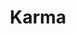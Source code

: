 ---
layout: place
title: "Karma"
permalink: /massachusetts/concord/karma.html
stateAbbr: MA
stateName: Massachusetts
cityName: Concord
seo:
  name: "Karma"
  type: Restaurant
  links: https://www.karmaconcord.com/
description: "Restaurant serving Pan-Asian fare & French-influenced sushi in a trendy space with a bar. Karma serves delicious sushi in Concord, Massachusetts. Try fresh Japanese dishes for a great dining experience. Available for takeout, delivery, lunch, and dinner."
place_id: ChIJXVhfvEGa44kRNl17dyMYpOw
photos:
  - name: >-
      places/ChIJXVhfvEGa44kRNl17dyMYpOw/photos/AeeoHcJ3C8r9sU0rEqzds6zWZLhydBrnkUE3NAEyAXRioZaSMwsYpWY9vkQYltxTlwtZSf4YNwKr4aRUA3d_sd66cUJ0SCU-FpN81PG0akcMILIibZhlY2WG1agx2veTsukZBK0DtE816-Cu_34Ka2jfiKbl4YTe490wjwdoKkWxFA-ZeP7msZozuhikRkCd0DfWqhHCjdOGFHi4_i1H5FVmBGBfTl6OFy1MHeGWcsruiRupBzafb_i4sRSh2fi55Z0KfZGtTc2BMEsDUklzQYs7pK1vv71No8Htv1qTCM9Nl9peKQ
    widthPx: 2048
    heightPx: 1534
    authorAttributions:
      - displayName: Karma
        uri: https://maps.google.com/maps/contrib/108283056602403603502
        photoUri: >-
          https://lh3.googleusercontent.com/a-/ALV-UjWYwrdXNPEhWl5iCuFfJSiZ2xWNBD0dfXrI1wJJc5II6HTia1c=s100-p-k-no-mo
    flagContentUri: >-
      https://www.google.com/local/imagery/report/?cb_client=maps_api_places.places_api&image_key=!1e10!2sAF1QipNuB4hkwnHy9-ADe9Gd_T7PFLKWGgbwUB7RueaH&hl=en-US
    googleMapsUri: >-
      https://www.google.com/maps/place//data=!3m4!1e2!3m2!1sAF1QipNuB4hkwnHy9-ADe9Gd_T7PFLKWGgbwUB7RueaH!2e10!4m2!3m1!1s0x89e39a41bc5f585d:0xeca41823777b5d36
  - name: >-
      places/ChIJXVhfvEGa44kRNl17dyMYpOw/photos/AeeoHcLkwYUZaFUyFDQ1PdIkYo0kjX63mDMcDAoRF77HxZgrzOYdkqh0QQdcj5e3h76i6ohs0dkKK5Ltx5lauP6evjYjvW7wTdf0NERCxviNPIanW5xJbkDpe_eKhvsJV0pOMDso1Sgs39nN1G1QH3j6_AJYj6v2rOzRR4m4f2ORnDuViUP7g36ufVaib8G3J3vCiQrvzBfMdsQBptVaCSgpJ1oQqAJxJnC9uxsefc6iCB0SwwYsjKitE8Oz8XLsMhDxKhQjhUsDFTHuDKOH5_v36ECVUPgasqp2AWreHaXDtlbspy2F6mMaVmjRHsB4bfY78TSUPUh_mqZHgSzHYLwY_FpVCr9uo4bu_NfoNCZMaqEKCfxlJ6SsD95Ucz_brAwHALnVCAqNgER7X3p7ZjXX8pIYUommCGULqFIU2pJ42Qvd0g
    widthPx: 4032
    heightPx: 3024
    authorAttributions:
      - displayName: Jan Marie O (Jan Marie)
        uri: https://maps.google.com/maps/contrib/116857878500987632157
        photoUri: >-
          https://lh3.googleusercontent.com/a-/ALV-UjU5arQBDTDZupjlJxxdLnBN56it3AOd4dNfMMDBsErISRlfmFA=s100-p-k-no-mo
    flagContentUri: >-
      https://www.google.com/local/imagery/report/?cb_client=maps_api_places.places_api&image_key=!1e10!2sCIHM0ogKEICAgMCw2JHUdQ&hl=en-US
    googleMapsUri: >-
      https://www.google.com/maps/place//data=!3m4!1e2!3m2!1sCIHM0ogKEICAgMCw2JHUdQ!2e10!4m2!3m1!1s0x89e39a41bc5f585d:0xeca41823777b5d36
  - name: >-
      places/ChIJXVhfvEGa44kRNl17dyMYpOw/photos/AeeoHcJSogmuYAfmnuUwS_YWLFIbBQ6AZqZLnvaK5eoMyQqeOtfTGBD41Fkbmb0PpDFDZLh4VATsT91z4eEp4fUnCHnZBvxC-L-tjFztYBfeThtygr6iY5HtVJrKDryb2wyCqbSbODSZNVx4a5mvBsOPz673QN-IMxVLZBGePjy_dmqc8sSHudr36srvll9LGeHR21Z3fDHJQdIxOk3OvH_KlL8Z16bOYO_nn3hBftOXK3O--L-u1c9M4Pg8AdS0VRW_qbrLCC3VRDUD3rIUfHhxIIxEXMbmUPjv2_9dcCF-HmMglA
    widthPx: 3023
    heightPx: 3023
    authorAttributions:
      - displayName: Karma
        uri: https://maps.google.com/maps/contrib/108283056602403603502
        photoUri: >-
          https://lh3.googleusercontent.com/a-/ALV-UjWYwrdXNPEhWl5iCuFfJSiZ2xWNBD0dfXrI1wJJc5II6HTia1c=s100-p-k-no-mo
    flagContentUri: >-
      https://www.google.com/local/imagery/report/?cb_client=maps_api_places.places_api&image_key=!1e10!2sAF1QipOg3ID9jhSy8yhhEiSoIHD73GI5VgnBl-PYjP6k&hl=en-US
    googleMapsUri: >-
      https://www.google.com/maps/place//data=!3m4!1e2!3m2!1sAF1QipOg3ID9jhSy8yhhEiSoIHD73GI5VgnBl-PYjP6k!2e10!4m2!3m1!1s0x89e39a41bc5f585d:0xeca41823777b5d36
  - name: >-
      places/ChIJXVhfvEGa44kRNl17dyMYpOw/photos/AeeoHcLGxnWeflkesAzT_trpOBNTYQQI4gud7EOC9iRtOVpL27j33qE89kCZlY0O6Itheyyltlpobe9Axt8-RZSyIM4Y41ayNihAxlya5NARDLh22GoLo2JyNyS55P7pyfq3P8z1JM5xyvRHdNrNzbQbjMmRH6xtFDR0LnjSXjo-C4ayyq-3oHNVbl6S10xDrVrP8DJYr7AsiMfKYMNsCdeoRwZBCYFtZqvvUIriAQzW1-xo5htQwzUnHr4Mb5CXbBtmfKdpqmx6SVHqIQal-dDAKMWUaQBExT_pcP6poqPZH53Jd-11TLFDBcAmCtVSuz55lWjptLwfggkXr_j8y2bK5NGAa-S47umMkeFPaJdySkuBTqsrA5cRZHKCus1AeC5rbTYPDq7HHlKGFR8sNm4K2zsqcjFxnCsU7T8CVtSNegONqQ
    widthPx: 4000
    heightPx: 2252
    authorAttributions:
      - displayName: Omar Merino
        uri: https://maps.google.com/maps/contrib/108872103625216872347
        photoUri: >-
          https://lh3.googleusercontent.com/a-/ALV-UjU0w1dYPpBa-gbBLGJNrmlHD7kq8VPM5-YGE2_VEeu034_Lh136=s100-p-k-no-mo
    flagContentUri: >-
      https://www.google.com/local/imagery/report/?cb_client=maps_api_places.places_api&image_key=!1e10!2sCIHM0ogKEICAgICn47jkSw&hl=en-US
    googleMapsUri: >-
      https://www.google.com/maps/place//data=!3m4!1e2!3m2!1sCIHM0ogKEICAgICn47jkSw!2e10!4m2!3m1!1s0x89e39a41bc5f585d:0xeca41823777b5d36
  - name: >-
      places/ChIJXVhfvEGa44kRNl17dyMYpOw/photos/AeeoHcJRAM3NKuhed-G2vvjNeh1Z6m-P-0HwFsath9g9jk1YXHmUdLQgqNCuawqaSbA2ACt0zvdeUNKIS7sAP_s4Nn87WLNa5UnGYqrs8wSUDgm0Zzh8G2kz3QyUtTv4X8BW2u2lMi8fRSYF_9YVPIlSSLannrBOAOiXrrH9_yK7bUFY19iatnxhS9irsbn6bv4vnjCtr7JYftrJ5Swk093Owaxt8_TB_fB4drBAXimVE63I4we8V2a8aSKUrpENFZeJb1orxXWS4GWqDzJ0JGGRPh1FBPuObhjVX1_23v-jsJPa2A
    widthPx: 3023
    heightPx: 3023
    authorAttributions:
      - displayName: Karma
        uri: https://maps.google.com/maps/contrib/108283056602403603502
        photoUri: >-
          https://lh3.googleusercontent.com/a-/ALV-UjWYwrdXNPEhWl5iCuFfJSiZ2xWNBD0dfXrI1wJJc5II6HTia1c=s100-p-k-no-mo
    flagContentUri: >-
      https://www.google.com/local/imagery/report/?cb_client=maps_api_places.places_api&image_key=!1e10!2sAF1QipMM0yG90RGd7pgTmDVcqGhID-JBohGretNBgBvh&hl=en-US
    googleMapsUri: >-
      https://www.google.com/maps/place//data=!3m4!1e2!3m2!1sAF1QipMM0yG90RGd7pgTmDVcqGhID-JBohGretNBgBvh!2e10!4m2!3m1!1s0x89e39a41bc5f585d:0xeca41823777b5d36
  - name: >-
      places/ChIJXVhfvEGa44kRNl17dyMYpOw/photos/AeeoHcKXy1HUeJCgrakA4ZYbuxY1GwrPMxeKOJ8fsgGqbmQCnCvCUz90YAq4sTLxI9-grnUWpS9z3E2OBgelPdtba-lTcBApPmvAfTIgSfe45brx7Gbtvp4AfWrH9k0RL6AcM_apwCqyRzcQXbBAySJehMaSCaq2k0k1AE1R-S8G8-HPv_mvYoc-tpiAWikO4zzv69FUA4_qi8YaZKTgEdNT-NxrNd_0ZPc-rZm9lM3COk6oDpQYCM5GPIi6iHktNtsxncEL7tONVXowzDLA74b8Upk6zicgVAQUUvd3cIXCJaW4WFghr_Ehx5FyAhz79iGrSsx9CW-tdfbAl2WrFbokU4kkDBxcU722i1fInFQ4uilHu02rjWFZOVfjqqjtgIQd_QmjlpwA0_vhonm_UAufH3rq7u_lcY4ZzgpHYfMOemia4w
    widthPx: 4032
    heightPx: 2268
    authorAttributions:
      - displayName: Emily Masnoon
        uri: https://maps.google.com/maps/contrib/117007156599571075773
        photoUri: >-
          https://lh3.googleusercontent.com/a-/ALV-UjV6GaCD68Onk9HveouebKtg1AB88WbLjwiXA-Mr6Un1RAHTiDVHyg=s100-p-k-no-mo
    flagContentUri: >-
      https://www.google.com/local/imagery/report/?cb_client=maps_api_places.places_api&image_key=!1e10!2sCIHM0ogKEICAgID7nejbdw&hl=en-US
    googleMapsUri: >-
      https://www.google.com/maps/place//data=!3m4!1e2!3m2!1sCIHM0ogKEICAgID7nejbdw!2e10!4m2!3m1!1s0x89e39a41bc5f585d:0xeca41823777b5d36
  - name: >-
      places/ChIJXVhfvEGa44kRNl17dyMYpOw/photos/AeeoHcIonG8WOfoB_cNoUq6x5PrpdOVx-VJlLzkPPFZ2rnAc-IeqCsBK7-ZW4bbgl1Tqmy7KNdBTfC-DlLFN4zTuyZLcwMR9JhrzIYlMXPILyJlXh14HjCHWiHrU7cOCl3hH09qf6xrbCal-NPgd1TbngoR9610GyaQkc0RrTgudA8Kfg3vJ_QESbpl6TolOISWkRTGX4PCESUvy7P5F3PzglKoDqPXdwIMQCsyLiE4LeBFJO6JWbhDZWBrSVycsCgqBWkaQFPfhdX-vZGw0N0MrKjCdZNFBZwRcF7NJc4XF_-pAHs-jq2XiMHq4chcGQEpYDYa2TzfabFzn8lCHLBV0bFLu3vH_XrEIZFB1xo_tHy6LiTyhgAFebs4xpZafv4jT7jE6q6CZIgD0l7ULoJFZLizPSrucFacIgGRiH8qK98Y
    widthPx: 4032
    heightPx: 3024
    authorAttributions:
      - displayName: Tessa
        uri: https://maps.google.com/maps/contrib/101784877160519675468
        photoUri: >-
          https://lh3.googleusercontent.com/a-/ALV-UjWbjLlt93YReRIEB3AP42v02j3Me93SLNcDj8esNZH4sxPyLN00bA=s100-p-k-no-mo
    flagContentUri: >-
      https://www.google.com/local/imagery/report/?cb_client=maps_api_places.places_api&image_key=!1e10!2sCIHM0ogKEICAgICGj5eeCA&hl=en-US
    googleMapsUri: >-
      https://www.google.com/maps/place//data=!3m4!1e2!3m2!1sCIHM0ogKEICAgICGj5eeCA!2e10!4m2!3m1!1s0x89e39a41bc5f585d:0xeca41823777b5d36
  - name: >-
      places/ChIJXVhfvEGa44kRNl17dyMYpOw/photos/AeeoHcJLHmLTDAkGvfKx3A_GRTezn1dKrsqpGfJf8hivEfJQZ6x6dAxFT9Ac6JE3JlQ8-0KYNOp2QkY1JMn7DnKqyV3TtpEu14A5tfM01A7UKFGQLN0j8Bh2Khi5HaJd136hinmmtF0_65VgWrPIWIs0ZAQ50_yrkcBR_VJbF0Q5irBJIns4ebdxVdbvpCKh9JrAMzHuCoazEMAc8m0HuEWtEQ71dfAbYMZg664pFZSQ6a-RbaFX7gChKDwX-dRoCJHbdVvmRFRYEu9QwVvNGpkmwdNVNzty5AgQtMoIdcIBuZ0LGQ
    widthPx: 3023
    heightPx: 3023
    authorAttributions:
      - displayName: Karma
        uri: https://maps.google.com/maps/contrib/108283056602403603502
        photoUri: >-
          https://lh3.googleusercontent.com/a-/ALV-UjWYwrdXNPEhWl5iCuFfJSiZ2xWNBD0dfXrI1wJJc5II6HTia1c=s100-p-k-no-mo
    flagContentUri: >-
      https://www.google.com/local/imagery/report/?cb_client=maps_api_places.places_api&image_key=!1e10!2sAF1QipNEUcIlGYImJngnsBB7FXQqDc-12raRPY_CalJS&hl=en-US
    googleMapsUri: >-
      https://www.google.com/maps/place//data=!3m4!1e2!3m2!1sAF1QipNEUcIlGYImJngnsBB7FXQqDc-12raRPY_CalJS!2e10!4m2!3m1!1s0x89e39a41bc5f585d:0xeca41823777b5d36
  - name: >-
      places/ChIJXVhfvEGa44kRNl17dyMYpOw/photos/AeeoHcLs8spWtSebgyiIuDGmQbu994sZmJWiBgTL9U0mTOwcvoxYkGqCc1CbIU7iS6hilsUCZxX8ezv0dUDUBrP1i3bvzFJC8EY4DECIAVEMo6M2jV5Yone-y5PXJYa2gEeaRnyt_so_p8Qntk7CH3JJIdOQJIVRAa5p3zGSAAjutA98AqS-jADzmaH-vdn5lSXUCib_JV0xpc2l4qlx0LMnq55SdXbFCw0xs0tINgGWPeOCguOnM3I8qwEQI58sBt6nfGsOWMO0jzaKr33XDrsF1kjtscao37UmKE1r1tO6tW609VnRacFrSus0LA-UVEi3u-HldrfcZWvog-M8jiMVNCksusNHdur3t3x9Uj8KfBw9M6zBsAyR8yK7uxmBlocpHnKyjmAbh1IdU_Th-PsKBxVB9lVlJucOQlknlCqRU462nkY3
    widthPx: 4000
    heightPx: 3000
    authorAttributions:
      - displayName: D. Marq
        uri: https://maps.google.com/maps/contrib/118112211714617206685
        photoUri: >-
          https://lh3.googleusercontent.com/a-/ALV-UjXDX2fOGg2DgI5f8bEhsr9_N3Th9ttlBHkGnXdocVBoy47DYP_a=s100-p-k-no-mo
    flagContentUri: >-
      https://www.google.com/local/imagery/report/?cb_client=maps_api_places.places_api&image_key=!1e10!2sCIHM0ogKEICAgIDH-8bq5wE&hl=en-US
    googleMapsUri: >-
      https://www.google.com/maps/place//data=!3m4!1e2!3m2!1sCIHM0ogKEICAgIDH-8bq5wE!2e10!4m2!3m1!1s0x89e39a41bc5f585d:0xeca41823777b5d36
  - name: >-
      places/ChIJXVhfvEGa44kRNl17dyMYpOw/photos/AeeoHcL_QvswwOanXQGRkWDv5xBVhbUQInIBg_QvQxJU9nokTCELf3O6DGHZTwiJRFfWePkllR1CnrF6SxDXJ5yL2QdGyRXnxKBJYU2XUSURxpE3nBvbo3ZmBua8bYAs6qgKicBQ6pLiQL7XfJvgEn3hdlbqgJ065dlbfyTtD1_XfZPM8zgxcvA3QmI2MY5lgxVSGmatz9cE8dq7UsgEmgr4lPnnq6Flktxy1_sIsrylG6s_AI_Os7vR3TniDvLEMFUFmUleBSQdrDRDNkip5WTAzk5DfrBiYV-f1wcr-PJG575XhCnrm62BSu_eVitXRtiq2G5AepxAefqU1UJ5i5qG6QwqxRajPmtKNGsxwc6kabddSKaZCyFeZ9ufEOUy_7XIwnecnLIHs3jKLR2NKZXG6ABRY9Ktlx1ElFpkhXcW-Cgh1Q
    widthPx: 3024
    heightPx: 3024
    authorAttributions:
      - displayName: X “hungrytommy” X
        uri: https://maps.google.com/maps/contrib/105333587289578453771
        photoUri: >-
          https://lh3.googleusercontent.com/a-/ALV-UjXNwP192ArP08zX6fsc320H4byEq1InIOlEr6eBQTNNWBh2lJP9=s100-p-k-no-mo
    flagContentUri: >-
      https://www.google.com/local/imagery/report/?cb_client=maps_api_places.places_api&image_key=!1e10!2sCIHM0ogKEICAgIClsKfDcA&hl=en-US
    googleMapsUri: >-
      https://www.google.com/maps/place//data=!3m4!1e2!3m2!1sCIHM0ogKEICAgIClsKfDcA!2e10!4m2!3m1!1s0x89e39a41bc5f585d:0xeca41823777b5d36
address: 105 Thoreau St, Concord, MA 01742, USA
street: 105 Thoreau St
city: Concord
state: MA
zip: '01742'
country: USA
neighborhood: null
latitude: '42.456522'
longitude: '-71.356703'
accessibility_options:
  wheelchairAccessibleParking: true
  wheelchairAccessibleEntrance: true
  wheelchairAccessibleRestroom: true
  wheelchairAccessibleSeating: true
business_status: OPERATIONAL
name: Karma
google_maps_links:
  directionsUri: >-
    https://www.google.com/maps/dir//''/data=!4m7!4m6!1m1!4e2!1m2!1m1!1s0x89e39a41bc5f585d:0xeca41823777b5d36!3e0
  placeUri: https://maps.google.com/?cid=17051780629739035958
  writeAReviewUri: >-
    https://www.google.com/maps/place//data=!4m3!3m2!1s0x89e39a41bc5f585d:0xeca41823777b5d36!12e1
  reviewsUri: >-
    https://www.google.com/maps/place//data=!4m4!3m3!1s0x89e39a41bc5f585d:0xeca41823777b5d36!9m1!1b1
  photosUri: >-
    https://www.google.com/maps/place//data=!4m3!3m2!1s0x89e39a41bc5f585d:0xeca41823777b5d36!10e5
primary_type: Asian Restaurant
opening_hours:
  regular: null
  current: null
secondary_opening_hours:
  regular:
    weekdayDescriptions: null
    type: null
  current:
    weekdayDescriptions: null
    type: null
phone: (978) 776-6631
price_level: PRICE_LEVEL_MODERATE
price_range: $30 &ndash; $50
rating: '4.4'
rating_count: 436
website: https://www.karmaconcord.com/
reviews:
  - name: >-
      places/ChIJXVhfvEGa44kRNl17dyMYpOw/reviews/ChZDSUhNMG9nS0VJQ0FnTUN3MlBhTE5nEAE
    relativePublishTimeDescription: 4 weeks ago
    rating: 5
    text:
      text: >-
        Excellent hot and cold food! Our first time we got some noodle dishes
        and some hot veggies and scallion pancake. Only the pancake was meh,
        everything else was great.


        Second time was last night and we got the yellowtail hamachi special
        roll, spicy salmon, and sweet potato rolls. They took over an hour to
        get them out because they are also fulfilling takeout orders… but the
        first one was definitely something to write home about! Black tobiko and
        sadachi (lime) was a heavenly combo! The pineapple rum drink was
        excellent. And the miso soup was so rich and delicious!


        Servers and owners are all very nice! Also accommodated my allergy with
        zero issues.
      languageCode: en
    originalText:
      text: >-
        Excellent hot and cold food! Our first time we got some noodle dishes
        and some hot veggies and scallion pancake. Only the pancake was meh,
        everything else was great.


        Second time was last night and we got the yellowtail hamachi special
        roll, spicy salmon, and sweet potato rolls. They took over an hour to
        get them out because they are also fulfilling takeout orders… but the
        first one was definitely something to write home about! Black tobiko and
        sadachi (lime) was a heavenly combo! The pineapple rum drink was
        excellent. And the miso soup was so rich and delicious!


        Servers and owners are all very nice! Also accommodated my allergy with
        zero issues.
      languageCode: en
    authorAttribution:
      displayName: Jan Marie O (Jan Marie)
      uri: https://www.google.com/maps/contrib/116857878500987632157/reviews
      photoUri: >-
        https://lh3.googleusercontent.com/a-/ALV-UjU5arQBDTDZupjlJxxdLnBN56it3AOd4dNfMMDBsErISRlfmFA=s128-c0x00000000-cc-rp-mo-ba4
    publishTime: '2025-03-16T12:43:04.210457Z'
    flagContentUri: >-
      https://www.google.com/local/review/rap/report?postId=ChZDSUhNMG9nS0VJQ0FnTUN3MlBhTE5nEAE&d=17924085&t=1
    googleMapsUri: >-
      https://www.google.com/maps/reviews/data=!4m6!14m5!1m4!2m3!1sChZDSUhNMG9nS0VJQ0FnTUN3MlBhTE5nEAE!2m1!1s0x89e39a41bc5f585d:0xeca41823777b5d36
  - name: >-
      places/ChIJXVhfvEGa44kRNl17dyMYpOw/reviews/ChZDSUhNMG9nS0VJQ0FnSUNsNy16eUx3EAE
    relativePublishTimeDescription: a year ago
    rating: 5
    text:
      text: >-
        I’m so glad that I found this place! It has a great dining atmosphere
        and the food are excellent! My favorites are the tuna taco and mango
        salads. Their sushi are freshly made and I love the special sauces that
        came with it. Karma made Asian food very innovative which gave me a fun
        dining experience. In addition, I recommend to try out their cocktail
        menu and I think it’s great to grab a drink with friends and chill in
        there. Great food, great service, will come back again!
      languageCode: en
    originalText:
      text: >-
        I’m so glad that I found this place! It has a great dining atmosphere
        and the food are excellent! My favorites are the tuna taco and mango
        salads. Their sushi are freshly made and I love the special sauces that
        came with it. Karma made Asian food very innovative which gave me a fun
        dining experience. In addition, I recommend to try out their cocktail
        menu and I think it’s great to grab a drink with friends and chill in
        there. Great food, great service, will come back again!
      languageCode: en
    authorAttribution:
      displayName: Xiaoxuan Sun
      uri: https://www.google.com/maps/contrib/113221916290356228221/reviews
      photoUri: >-
        https://lh3.googleusercontent.com/a/ACg8ocKJZVWwTxNNiJlH85NqNuwpTbs3teDSJzOktScoxWcGQf0apQ=s128-c0x00000000-cc-rp-mo
    publishTime: '2023-11-29T05:09:48.560144Z'
    flagContentUri: >-
      https://www.google.com/local/review/rap/report?postId=ChZDSUhNMG9nS0VJQ0FnSUNsNy16eUx3EAE&d=17924085&t=1
    googleMapsUri: >-
      https://www.google.com/maps/reviews/data=!4m6!14m5!1m4!2m3!1sChZDSUhNMG9nS0VJQ0FnSUNsNy16eUx3EAE!2m1!1s0x89e39a41bc5f585d:0xeca41823777b5d36
  - name: >-
      places/ChIJXVhfvEGa44kRNl17dyMYpOw/reviews/ChZDSUhNMG9nS0VJQ0FnSURualp1MWV3EAE
    relativePublishTimeDescription: 6 months ago
    rating: 5
    text:
      text: >-
        Best lobster udon I've ever had. It's a beast of a dish.

        Servers were helpful, but the very long wait before anyone came to take
        our order was disproportional to the half empty state of the venue.
      languageCode: en
    originalText:
      text: >-
        Best lobster udon I've ever had. It's a beast of a dish.

        Servers were helpful, but the very long wait before anyone came to take
        our order was disproportional to the half empty state of the venue.
      languageCode: en
    authorAttribution:
      displayName: Joseph Lust
      uri: https://www.google.com/maps/contrib/103274372780870519250/reviews
      photoUri: >-
        https://lh3.googleusercontent.com/a-/ALV-UjXj3as4-PJ8YB-zh4MgQC4hKpJ2IClVNvVViVtYU_7pYxIY1_Lndw=s128-c0x00000000-cc-rp-mo-ba5
    publishTime: '2024-10-08T14:15:46.468410Z'
    flagContentUri: >-
      https://www.google.com/local/review/rap/report?postId=ChZDSUhNMG9nS0VJQ0FnSURualp1MWV3EAE&d=17924085&t=1
    googleMapsUri: >-
      https://www.google.com/maps/reviews/data=!4m6!14m5!1m4!2m3!1sChZDSUhNMG9nS0VJQ0FnSURualp1MWV3EAE!2m1!1s0x89e39a41bc5f585d:0xeca41823777b5d36
  - name: >-
      places/ChIJXVhfvEGa44kRNl17dyMYpOw/reviews/ChZDSUhNMG9nS0VJQ0FnSURyeEpxUkVnEAE
    relativePublishTimeDescription: 9 months ago
    rating: 5
    text:
      text: >-
        Superb service! The owners were super nice and their staffs are so
        professional and friendly! The food were amazing! The drinks and the
        bartenders were also great!


        Strongly recommended!
      languageCode: en
    originalText:
      text: >-
        Superb service! The owners were super nice and their staffs are so
        professional and friendly! The food were amazing! The drinks and the
        bartenders were also great!


        Strongly recommended!
      languageCode: en
    authorAttribution:
      displayName: David C
      uri: https://www.google.com/maps/contrib/114979207585841613643/reviews
      photoUri: >-
        https://lh3.googleusercontent.com/a-/ALV-UjUnIpRr2Ld62VglVed_QSJ9weXhBMmawPbmvsXNBM_cR6cBHV4=s128-c0x00000000-cc-rp-mo-ba3
    publishTime: '2024-07-14T23:53:51.289308Z'
    flagContentUri: >-
      https://www.google.com/local/review/rap/report?postId=ChZDSUhNMG9nS0VJQ0FnSURyeEpxUkVnEAE&d=17924085&t=1
    googleMapsUri: >-
      https://www.google.com/maps/reviews/data=!4m6!14m5!1m4!2m3!1sChZDSUhNMG9nS0VJQ0FnSURyeEpxUkVnEAE!2m1!1s0x89e39a41bc5f585d:0xeca41823777b5d36
  - name: >-
      places/ChIJXVhfvEGa44kRNl17dyMYpOw/reviews/ChZDSUhNMG9nS0VJQ0FnSUMxMGFtalpBEAE
    relativePublishTimeDescription: a year ago
    rating: 5
    text:
      text: >-
        Asian restaurant in Concord across the street from the train station.
        The restaurant is medium sized with a large bar area, an additional
        sushi bar, and an area of tables. We came at 5pm on a Saturday and the
        bar was pretty full but the tables were empty. They were doing a booming
        takeout business, and there were six guys preparing sushi. I had Lemon
        Basil Maki which was delicious. Service was fast and friendly. This is
        very different from Karma Burlington, there is no indication that they
        are related.
      languageCode: en
    originalText:
      text: >-
        Asian restaurant in Concord across the street from the train station.
        The restaurant is medium sized with a large bar area, an additional
        sushi bar, and an area of tables. We came at 5pm on a Saturday and the
        bar was pretty full but the tables were empty. They were doing a booming
        takeout business, and there were six guys preparing sushi. I had Lemon
        Basil Maki which was delicious. Service was fast and friendly. This is
        very different from Karma Burlington, there is no indication that they
        are related.
      languageCode: en
    authorAttribution:
      displayName: Jeff M
      uri: https://www.google.com/maps/contrib/115311786470388552903/reviews
      photoUri: >-
        https://lh3.googleusercontent.com/a-/ALV-UjUd3Die2vb4P8kEtss2PqN5TbGrRmrdJaB1_R5Y2b2chqx9Veta=s128-c0x00000000-cc-rp-mo-ba4
    publishTime: '2023-12-31T13:56:34.610158Z'
    flagContentUri: >-
      https://www.google.com/local/review/rap/report?postId=ChZDSUhNMG9nS0VJQ0FnSUMxMGFtalpBEAE&d=17924085&t=1
    googleMapsUri: >-
      https://www.google.com/maps/reviews/data=!4m6!14m5!1m4!2m3!1sChZDSUhNMG9nS0VJQ0FnSUMxMGFtalpBEAE!2m1!1s0x89e39a41bc5f585d:0xeca41823777b5d36
parking_options:
  freeParkingLot: true
  freeStreetParking: true
  valetParking: false
payment_options:
  acceptsCreditCards: true
  acceptsDebitCards: true
  acceptsCashOnly: false
  acceptsNfc: true
allow_dogs: null
curbside_pickup: null
delivery: true
dine_in: true
good_for_children: true
good_for_groups: true
good_for_sports: null
live_music: false
menu_for_children: false
outdoor_seating: false
reservable: true
restroom: true
serves_beer: true
serves_breakfast: null
serves_brunch: false
serves_cocktails: true
serves_coffee: true
serves_dinner: true
serves_dessert: true
serves_lunch: true
serves_vegetarian_food: true
serves_wine: true
takeout: true
summary: >-
  Restaurant serving Pan-Asian fare & French-influenced sushi in a trendy space
  with a bar.

---